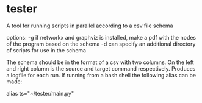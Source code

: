 # tester
A tool for running scripts in parallel according to a csv file schema

options:
	-g	if networkx and graphviz is installed, make a pdf with the nodes of the program based on the schema
	-d	can specify an additional directory of scripts for use in the schema

The schema should be in the format of a csv with two columns. On the left and right column is the source and target command respectively. Produces a logfile for each run. If running from a bash shell the following alias can be made:

alias ts="~/tester/main.py"
